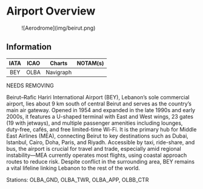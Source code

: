 # Airport Overview

<figure markdown>
![Aerodrome](img/beirut.png)
</figure>

## Information

| IATA | ICAO | Charts | NOTAM(s) |
|:----:|:----:|:------:|:--------:|
|  BEY | OLBA |Navigraph|          |

NEEDS REMOVING

Beirut–Rafic Hariri International Airport (BEY), Lebanon’s sole commercial airport, lies about 9 km south of central Beirut and serves as the country’s main air gateway. Opened in 1954 and expanded in the late 1990s and early 2000s, it features a U-shaped terminal with East and West wings, 23 gates (19 with jetways), and multiple passenger amenities including lounges, duty-free, cafés, and free limited-time Wi-Fi. It is the primary hub for Middle East Airlines (MEA), connecting Beirut to key destinations such as Dubai, Istanbul, Cairo, Doha, Paris, and Riyadh. Accessible by taxi, ride-share, and bus, the airport is crucial for travel and trade, especially amid regional instability—MEA currently operates most flights, using coastal approach routes to reduce risk. Despite conflict in the surrounding area, BEY remains a vital lifeline linking Lebanon to the rest of the world.

Stations: OLBA_GND, OLBA_TWR, OLBA_APP, OLBB_CTR

